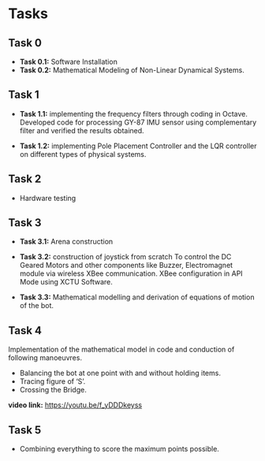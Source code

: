 # Tasks

## Task 0
- **Task 0.1:** Software Installation
- **Task 0.2:** Mathematical Modeling of Non-Linear Dynamical Systems.

## Task 1
- **Task 1.1:** implementing the frequency filters through coding in Octave.
Developed code for processing GY-87 IMU sensor using complementary filter and verified the results obtained.

- **Task 1.2:** implementing Pole Placement Controller and the LQR controller on different types of physical systems.

## Task 2
- Hardware testing

## Task 3

- **Task 3.1:** Arena construction

- **Task 3.2:** construction of joystick from scratch
To control the DC Geared Motors and other components like Buzzer, Electromagnet module via wireless XBee communication.
XBee configuration in API Mode using XCTU Software.

- **Task 3.3:** Mathematical modelling and derivation of equations of motion of the bot.

## Task 4
Implementation of the mathematical model in code and conduction of following manoeuvres.
- Balancing the bot at one point with and without holding items.
- Tracing figure of ‘S’.
- Crossing the Bridge.

**video link:** https://youtu.be/f_yDDDkeyss

## Task 5
- Combining everything to score the maximum points possible.
